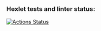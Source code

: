 ### Hexlet tests and linter status:
[![Actions Status](https://github.com/maks-mishin/python-django-developer-project-52/workflows/hexlet-check/badge.svg)](https://github.com/maks-mishin/python-django-developer-project-52/actions)